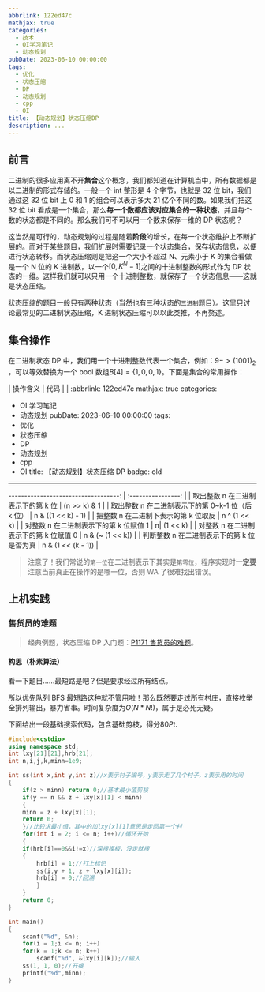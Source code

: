 ```yaml
---
abbrlink: 122ed47c
mathjax: true
categories:
  - 技术
  - OI学习笔记
  - 动态规划
pubDate: 2023-06-10 00:00:00
tags:
  - 优化
  - 状态压缩
  - DP
  - 动态规划
  - cpp
  - OI
title: 【动态规划】状态压缩DP
description: ...
---
```


## 前言

二进制的很多应用离不开**集合**这个概念，我们都知道在计算机当中，所有数据都是以二进制的形式存储的。一般一个 int 整形是 4 个字节，也就是 32 位 bit，我们通过这 32 位 bit 上 0 和 1 的组合可以表示多大 21 亿个不同的数。如果我们把这 32 位 bit 看成是一个集合，那么**每一个数都应该对应集合的一种状态**，并且每个数的状态都是不同的。那么我们可不可以用一个数来保存一维的 DP 状态呢？

这当然是可行的，动态规划的过程是随着**阶段**的增长，在每一个状态维护上不断扩展的。而对于某些题目，我们扩展时需要记录一个状态集合，保存状态信息，以便进行状态转移。而状态压缩则是把这一个大小不超过 N、元素小于 K 的集合看做是一个 N 位的 K 进制数，以一个$[0, K^N - 1]$之间的十进制整数的形式作为 DP 状态的一维。这样我们就可以只用一个十进制整数，就保存了一个状态信息——这就是状态压缩。

状态压缩的题目一般只有两种状态（当然也有三种状态的`三进制`题目）。这里只讨论最常见的二进制状态压缩，K 进制状态压缩可以以此类推，不再赘述。

## 集合操作

在二进制状态 DP 中，我们用一个十进制整数代表一个集合，例如：$9 -> (1001)_{2}$ ，可以等效替换为一个 bool 数组$B[4] = \{1, 0, 0, 1\}$。下面是集合的常用操作：

| 操作含义 | 代码 |
| :abbrlink: 122ed47c
mathjax: true
categories:

- OI 学习笔记
- 动态规划
  pubDate: 2023-06-10 00:00:00
  tags:
- 优化
- 状态压缩
- DP
- 动态规划
- cpp
- OI
  title: 【动态规划】状态压缩 DP
  badge: old

---

-----------------------------------: | :----------------: |
| 取出整数 n 在二进制表示下的第 k 位 | (n >> k) & 1 |
| 取出整数 n 在二进制表示下的第 0~k-1 位（后 k 位） | n & ((1 << k) - 1) |
| 把整数 n 在二进制下表示的第 k 位取反 | n ^ (1 << k) |
| 对整数 n 在二进制表示下的第 k 位赋值 1 | n\| (1 << k) |
| 对整数 n 在二进制表示下的第 k 位赋值 0 | n & (~ (1 << k)) |
| 判断整数 n 在二进制表示下的第 k 位是否为真 | n & (1 << (k - 1)) |

> 注意了！我们常说的`第一位`在二进制表示下其实是`第零位`，程序实现时**一定要**注意当前真正在操作的是哪一位，否则 WA 了很难找出错误。

## 上机实践

### 售货员的难题

> 经典例题，状态压缩 DP 入门题：[P1171 售货员的难题](https://www.luogu.com.cn/problem/P1171)。

#### 构思（朴素算法）

看一下题目……最短路是吧？但是要求经过所有结点。

所以优先队列 BFS 最短路这种就不管用啦！那么既然要走过所有村庄，直接枚举全排列输出，暴力省事。时间复杂度为$O(N * N!)$，属于是必死无疑。

下面给出一段基础搜索代码，包含基础剪枝，得分$80Pt$.

```c++
#include<cstdio>
using namespace std;
int lxy[21][21],hrb[21];
int n,i,j,k,minn=1e9;

int ss(int x,int y,int z)//x表示村子编号，y表示走了几个村子，z表示用的时间
{
    if(z > minn) return 0;//基本最小值剪枝
    if(y == n && z + lxy[x][1] < minn)
    {
	minn = z + lxy[x][1];
	return 0;
    }//比较求最小值，其中的加lxy[x][1]意思是走回第一个村
    for(int i = 2; i <= n; i++)//循环开始
    {
	if(hrb[i]==0&&i!=x)//深搜模板，没走就搜
	{
	    hrb[i] = 1;//打上标记
	    ss(i,y + 1, z + lxy[x][i]);
	    hrb[i] = 0;//回溯
        }
    }
    return 0;
}

int main()
{
    scanf("%d", &n);
    for(i = 1;i <= n; i++)
	for(k = 1;k <= n; k++)
	    scanf("%d", &lxy[i][k]);//输入
    ss(1, 1, 0);//开搜
    printf("%d",minn);
}
```
